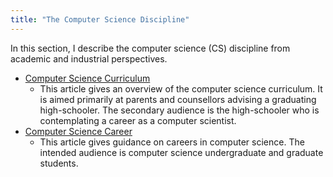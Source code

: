 ```yaml
---
title: "The Computer Science Discipline"
---
```


In this section, I describe the computer science (CS) discipline from academic and industrial perspectives.

- [Computer Science Curriculum](Curriculum.md)
  - This article gives an overview of the computer science curriculum. It is aimed primarily at parents and counsellors advising a graduating high-schooler. The secondary audience is the high-schooler who is contemplating a career as a computer scientist.
- [Computer Science Career](Career.md)
  - This article gives guidance on careers in computer science. The intended audience is computer science undergraduate and graduate students.

